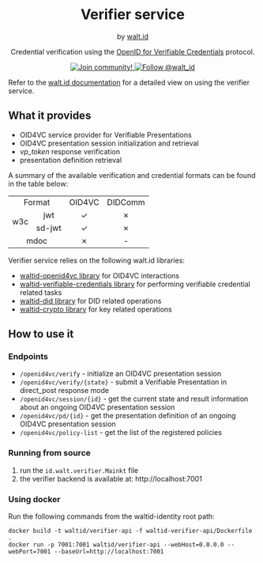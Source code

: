 <div align="center">
 <h1>Verifier service</h1>
 <span>by </span><a href="https://walt.id">walt.id</a>
  <p>Credential verification using the
<a href="https://openid.net/sg/openid4vc/">OpenID for Verifiable Credentials</a>
protocol.<p>

<a href="https://walt.id/community">
<img src="https://img.shields.io/badge/Join-The Community-blue.svg?style=flat" alt="Join community!" />
</a>
<a href="https://twitter.com/intent/follow?screen_name=walt_id">
<img src="https://img.shields.io/twitter/follow/walt_id.svg?label=Follow%20@walt_id" alt="Follow @walt_id" />
</a>
</div>

Refer to the
[walt.id documentation](https://docs.oss.walt.id/verifier/api/verify-oidc4vc)
for a detailed view on using the verifier service.

## What it provides

- OID4VC service provider for Verifiable Presentations
- OID4VC presentation session initialization and retrieval
- *vp_token* response verification
- presentation definition retrieval

A summary of the available verification and credential formats
can be found in the table below:

<table>
    <tbody>
        <!-- header -->
        <tr>
            <td align="center" colspan="2">Format</td>
            <td align="center">OID4VC</td>
            <td align="center">DIDComm</td>
        </tr>
        <!-- content -->
        <!-- w3c -->
        <!-- jwt -->
        <tr>
            <td align="center" rowspan="2">w3c</td>
            <td align="center">jwt</td>
            <td align="center">&check;</td>
            <td align="center">&cross;</td>
        </tr>
        <!-- sdjwt -->
        <tr>
            <td align="center">sd-jwt</td>
            <td align="center">&check;</td>
            <td align="center">&cross;</td>
        </tr>
        <!-- mdoc -->
        <tr>
            <td align="center" colspan="2">mdoc</td>
            <td align="center">&cross;</td>
            <td align="center">&dash;</td>
        </tr>
  </tbody>
</table>

Verifier service relies on the following walt.id libraries:

- [waltid-openid4vc library](https://github.com/walt-id/waltid-identity/tree/main/waltid-openid4vc)
  for OID4VC interactions
- [waltid-verifiable-credentials library](https://github.com/walt-id/waltid-identity/tree/main/waltid-verifiable-credentials)
  for performing verifiable credential related tasks
- [waltid-did library](https://github.com/walt-id/waltid-identity/tree/main/waltid-did)
  for DID related operations
- [waltid-crypto library](https://github.com/walt-id/waltid-identity/tree/main/waltid-crypto)
  for key related operations

## How to use it

### Endpoints

- `/openid4vc/verify` - initialize an OID4VC presentation session
- `/openid4vc/verify/{state}` - submit a Verifiable Presentation in direct_post response mode
- `/openid4vc/session/{id}` - get the current state and result information about
  an ongoing OID4VC presentation session
- `/openid4vc/pd/{id}` - get the presentation definition of an ongoing OID4VC presentation session
- `/openid4vc/policy-list` - get the list of the registered policies

### Running from source

1. run the `id.walt.verifier.Mainkt` file
2. the verifier backend is available at: http://localhost:7001

### Using docker

Run the following commands from the waltid-identity root path:

```shell
docker build -t waltid/verifier-api -f waltid-verifier-api/Dockerfile .
docker run -p 7001:7001 waltid/verifier-api --webHost=0.0.0.0 --webPort=7001 --baseUrl=http://localhost:7001
```
